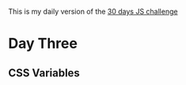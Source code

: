  This is my daily version of the <a href="https://javascript30.com">30 days JS challenge</a>
 
 <h1>Day Three</h1>
 <h2>CSS Variables</h2>
